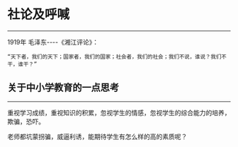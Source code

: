 # 社论及呼喊

---

1919年    毛泽东----《湘江评论》：

```
“天下者，我们的天下；国家者，我们的国家；社会者，我们的社会；我们不说，谁说？我们不干，谁干？”
```

## 关于中小学教育的一点思考

---

重视学习成绩，重视知识的积累，忽视学生的情感，忽视学生的综合能力的培养，欺骗，恐吓。

老师都坑蒙拐骗，威逼利诱，能期待学生有怎么样的高的素质呢？


